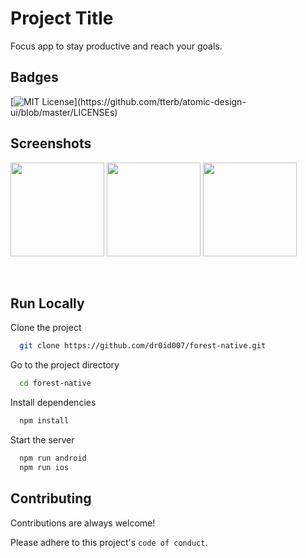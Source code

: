 # Project Title

Focus app to stay productive and reach your goals.

## Badges

[![MIT License](https://img.shields.io/apm/l/atomic-design-ui.svg?)](https://github.com/tterb/atomic-design-ui/blob/master/LICENSEs)

## Screenshots

<p float="left">
<img src="./screenshots/image1.jpg" width="150">
<img src="./screenshots/image2.jpg" width="150">
<img src="./screenshots/image3.jpg" width="150">
</p>
<br />

## Run Locally

Clone the project

```bash
  git clone https://github.com/dr0id007/forest-native.git
```

Go to the project directory

```bash
  cd forest-native
```

Install dependencies

```bash
  npm install
```

Start the server

```bash
  npm run android
  npm run ios
```

## Contributing

Contributions are always welcome!

Please adhere to this project's `code of conduct`.

